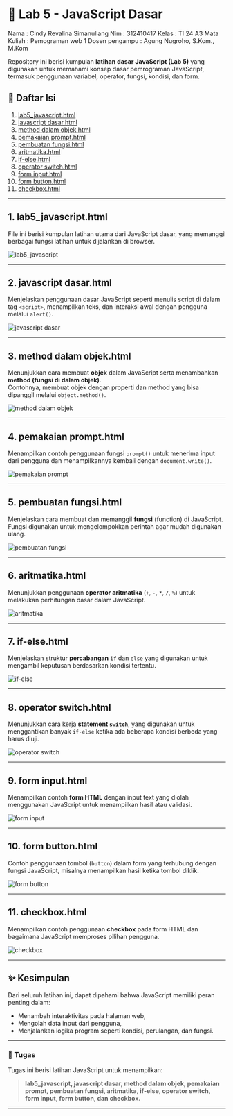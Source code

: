 # 🧩 Lab 5 - JavaScript Dasar
Nama           : Cindy Revalina Simanullang
Nim            : 312410417
Kelas          : TI 24 A3
Mata Kuliah    : Pemograman web 1
Dosen pengampu : Agung Nugroho, S.Kom., M.Kom

Repository ini berisi kumpulan **latihan dasar JavaScript (Lab 5)** yang digunakan untuk memahami konsep dasar pemrograman JavaScript, termasuk penggunaan variabel, operator, fungsi, kondisi, dan form.

## 📘 Daftar Isi
1. [lab5_javascript.html](#1-lab5_javascripthtml)
2. [javascript dasar.html](#2-javascript-dasarhtml)
3. [method dalam objek.html](#3-method-dalam-objekhtml)
4. [pemakaian prompt.html](#4-pemakaian-prompthtml)
5. [pembuatan fungsi.html](#5-pembuatan-fungsihmtl)
6. [aritmatika.html](#6-aritmatikahtml)
7. [if-else.html](#7-if-elsehtml)
8. [operator switch.html](#8-operator-switchhtml)
9. [form input.html](#9-form-inputhtml)
10. [form button.html](#10-form-buttonhtml)
11. [checkbox.html](#11-checkboxhtml)

---

## 1. lab5_javascript.html
File ini berisi kumpulan latihan utama dari JavaScript dasar, yang memanggil berbagai fungsi latihan untuk dijalankan di browser.

![lab5_javascript](gambar/lab5_javascript.png)

---

## 2. javascript dasar.html
Menjelaskan penggunaan dasar JavaScript seperti menulis script di dalam tag `<script>`, menampilkan teks, dan interaksi awal dengan pengguna melalui `alert()`.

![javascript dasar](gambar/javascript%20dasar.png)

---

## 3. method dalam objek.html
Menunjukkan cara membuat **objek** dalam JavaScript serta menambahkan **method (fungsi di dalam objek)**.  
Contohnya, membuat objek dengan properti dan method yang bisa dipanggil melalui `object.method()`.

![method dalam objek](gambar/method%20dalam%20objek.png)

---

## 4. pemakaian prompt.html
Menampilkan contoh penggunaan fungsi `prompt()` untuk menerima input dari pengguna dan menampilkannya kembali dengan `document.write()`.

![pemakaian prompt](gambar/pemakaian%20prompt.png)

---

## 5. pembuatan fungsi.html
Menjelaskan cara membuat dan memanggil **fungsi** (function) di JavaScript.  
Fungsi digunakan untuk mengelompokkan perintah agar mudah digunakan ulang.

![pembuatan fungsi](gambar/pembuatan%20fungsi.png)

---

## 6. aritmatika.html
Menunjukkan penggunaan **operator aritmatika** (`+`, `-`, `*`, `/`, `%`) untuk melakukan perhitungan dasar dalam JavaScript.

![aritmatika](gambar/aritmatika.png)

---

## 7. if-else.html
Menjelaskan struktur **percabangan** `if` dan `else` yang digunakan untuk mengambil keputusan berdasarkan kondisi tertentu.

![if-else](gambar/if-else.png)

---

## 8. operator switch.html
Menunjukkan cara kerja **statement `switch`**, yang digunakan untuk menggantikan banyak `if-else` ketika ada beberapa kondisi berbeda yang harus diuji.

![operator switch](gambar/operator%20switch.png)

---

## 9. form input.html
Menampilkan contoh **form HTML** dengan input text yang diolah menggunakan JavaScript untuk menampilkan hasil atau validasi.

![form input](gambar/form%20input.png)

---

## 10. form button.html
Contoh penggunaan tombol (`button`) dalam form yang terhubung dengan fungsi JavaScript, misalnya menampilkan hasil ketika tombol diklik.

![form button](gambar/form%20button.png)

---

## 11. checkbox.html
Menampilkan contoh penggunaan **checkbox** pada form HTML dan bagaimana JavaScript memproses pilihan pengguna.

![checkbox](gambar/checkbox.png)

---

## ✨ Kesimpulan
Dari seluruh latihan ini, dapat dipahami bahwa JavaScript memiliki peran penting dalam:
- Menambah interaktivitas pada halaman web,
- Mengolah data input dari pengguna,
- Menjalankan logika program seperti kondisi, perulangan, dan fungsi.

---

### 📅 Tugas
Tugas ini berisi latihan JavaScript untuk menampilkan:
> **lab5_javascript, javascript dasar, method dalam objek, pemakaian prompt, pembuatan fungsi, aritmatika, if-else, operator switch, form input, form button, dan checkbox.**

---



